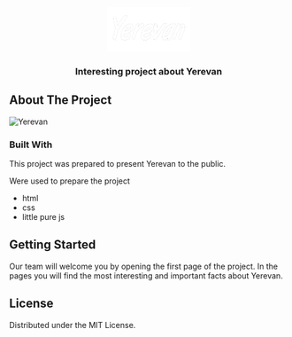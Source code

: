 <p align="center">
  <a href="https://albertbarsegyan.github.io/yerevanProject/">
    <img src="./src/images/logoLigthReverse.png" alt="Logo" width="150" height="80">
  </a>

 <h3 align="center">Interesting project about Yerevan</h3>

## About The Project

![Yerevan](./screenshot/screenshot.png)

### Built With

This project was prepared to present Yerevan to the public.

Were used to prepare the project

- html
- css
- little pure js

<!-- GETTING STARTED -->

## Getting Started

Our team will welcome you by opening the first page of the project․
In the pages you will find the most interesting and important facts about Yerevan․

## License

Distributed under the MIT License.
